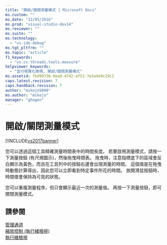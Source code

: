 ```yaml
---
title: "開啟/關閉測量模式 | Microsoft Docs"
ms.custom: ""
ms.date: "12/05/2016"
ms.prod: "visual-studio-dev14"
ms.reviewer: ""
ms.suite: ""
ms.technology: 
  - "vs-ide-debug"
ms.tgt_pltfrm: ""
ms.topic: "article"
f1_keywords: 
  - "vs.cv.threads.tools.measure"
helpviewer_keywords: 
  - "並行視覺化檢視, 開啟/關閉測量模式"
ms.assetid: fbd99736-9ea8-47d2-af51-7e3a4e9c29c1
caps.latest.revision: 7
caps.handback.revision: 7
author: "mikejo5000"
ms.author: "mikejo"
manager: "ghogen"
---
```

# 開啟/關閉測量模式
[!INCLUDE[vs2017banner](../code-quality/includes/vs2017banner.md)]

您可以透過這個工具精確測量時間表中的時間長度。  若要啟用測量模式，請按一下測量按鈕 \(有尺規圖示\)，然後拖曳時間表。  拖曳時，注意指標底下的區域會反白顯示為黃色，而且在工具列中的按鈕右邊會出現測量的時間。  這個值是在拖曳時動態計算得出，因此您可以立即看到特定事件所花的時間。  放開滑鼠按鈕時，時間值會保持為可見的狀態。  
  
 您可以重複測量程序，但只會顯示最近一次的測量值。  再按一下測量按鈕，即可關閉測量模式。  
  
## 請參閱  
 [管理通道](../profiling/manage-channels.md)   
 [縮放控制 \(執行緒檢視\)](../profiling/zoom-control-threads-view.md)   
 [執行緒檢視](../profiling/threads-view-parallel-performance.md)